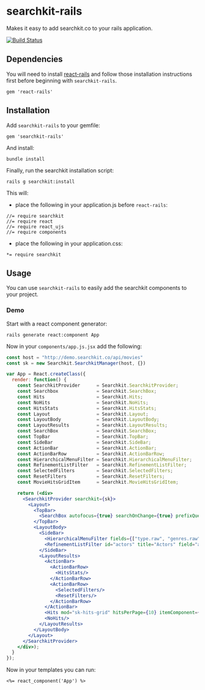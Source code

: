 # searchkit-rails
Makes it easy to add searchkit.co to your rails application.

[![Build Status](https://travis-ci.org/drewry/searchkit-rails.svg?branch=master)](https://travis-ci.org/drewry/searchkit-rails)

## Dependencies
You will need to install [react-rails](https://github.com/reactjs/react-rails) and follow those installation instructions first before beginning with `searchkit-rails`.

```
gem 'react-rails'
```

## Installation
Add `searchkit-rails` to your gemfile:

```
gem 'searchkit-rails'
```

And install:

```
bundle install
```

Finally, run the searchkit installation script:

```
rails g searchkit:install
```

This will:

* place the following in your application.js before `react-rails`:

```
//= require searchkit
//= require react
//= require react_ujs
//= require components
```

* place the following in your application.css:

```
*= require searchkit
```

## Usage
You can use `searchkit-rails` to easily add the searchkit components to your project.

### Demo
Start with a react component generator:

```
rails generate react:component App
```

Now in your `components/app.js.jsx` add the following:

```jsx
const host = "http://demo.searchkit.co/api/movies"
const sk = new Searchkit.SearchkitManager(host, {})

var App = React.createClass({
  render: function() {
    const SearchkitProvider      = Searchkit.SearchkitProvider;
    const Searchbox              = Searchkit.SearchBox;
    const Hits                   = Searchkit.Hits;
    const NoHits                 = Searchkit.NoHits;
    const HitsStats              = Searchkit.HitsStats;
    const Layout                 = Searchkit.Layout;
    const LayoutBody             = Searchkit.LayoutBody;
    const LayoutResults          = Searchkit.LayoutResults;
    const SearchBox              = Searchkit.SearchBox;
    const TopBar                 = Searchkit.TopBar;
    const SideBar                = Searchkit.SideBar;
    const ActionBar              = Searchkit.ActionBar;
    const ActionBarRow           = Searchkit.ActionBarRow;
    const HierarchicalMenuFilter = Searchkit.HierarchicalMenuFilter;
    const RefinementListFilter   = Searchkit.RefinementListFilter;
    const SelectedFilters        = Searchkit.SelectedFilters;
    const ResetFilters           = Searchkit.ResetFilters;
    const MovieHitsGridItem      = Searchkit.MovieHitsGridItem;

    return (<div>
      <SearchkitProvider searchkit={sk}>
        <Layout>
          <TopBar>
            <SearchBox autofocus={true} searchOnChange={true} prefixQueryFields={["actors^1","type^2","languages","title^10"]}/>
          </TopBar>
          <LayoutBody>
            <SideBar>
              <HierarchicalMenuFilter fields={["type.raw", "genres.raw"]} title="Categories" id="categories"/>
              <RefinementListFilter id="actors" title="Actors" field="actors.raw" operator="AND" size={10}/>
            </SideBar>
            <LayoutResults>
              <ActionBar>
                <ActionBarRow>
                  <HitsStats/>
                </ActionBarRow>
                <ActionBarRow>
                  <SelectedFilters/>
                  <ResetFilters/>
                </ActionBarRow>
              </ActionBar>
              <Hits mod="sk-hits-grid" hitsPerPage={10} itemComponent={MovieHitsGridItem} sourceFilter={["title", "poster", "imdbId"]}/>
              <NoHits/>
            </LayoutResults>
          </LayoutBody>
        </Layout>
      </SearchkitProvider>
    </div>);
  }
});
```

Now in your templates you can run:

```
<%= react_component('App') %>
```
